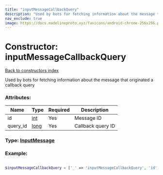 ```yaml
---
title: "inputMessageCallbackQuery"
description: "Used by bots for fetching information about the message that originated a callback query"
nav_exclude: true
image: https://docs.madelineproto.xyz/favicons/android-chrome-256x256.png
---
```

# Constructor: inputMessageCallbackQuery  
[Back to constructors index](/API_docs/constructors/index.html)



Used by bots for fetching information about the message that originated a callback query

### Attributes:

| Name     |    Type       | Required | Description |
|----------|---------------|----------|-------------|
|id|[int](/API_docs/types/int.html) | Yes|Message ID|
|query\_id|[long](/API_docs/types/long.html) | Yes|Callback query ID|



### Type: [InputMessage](/API_docs/types/InputMessage.html)


### Example:

```php

$inputMessageCallbackQuery = ['_' => 'inputMessageCallbackQuery', 'id' => int, 'query_id' => long];
```  
